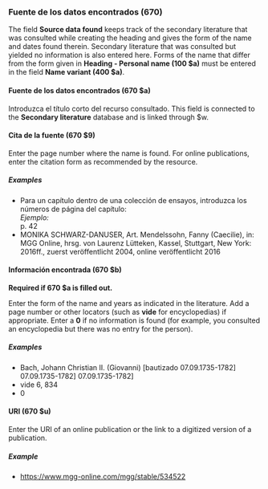 ### Fuente de los datos encontrados (670)

The field **Source data found** keeps track of the secondary literature that was consulted while creating the heading and gives the form of the name and dates found therein. Secondary literature that was consulted but yielded no information is also entered here. Forms of the name that differ from the form given in **Heading - Personal name (100 $a)** must be entered in the field **Name variant (400 $a)**.

#### Fuente de los datos encontrados  (670 $a)

Introduzca el título corto del recurso consultado. This field is connected to the **Secondary literature** database and is linked through $w.

#### Cita de la fuente (670 $9)

Enter the page number where the name is found. For online publications, enter the citation form as recommended by the resource.

##### Examples
- Para un capítulo dentro de una colección de ensayos, introduzca los números de página del capítulo:  
  _Ejemplo:_  
  p. 42
- MONIKA SCHWARZ-DANUSER, Art. Mendelssohn, Fanny (Caecilie), in: MGG Online, hrsg. von Laurenz Lütteken, Kassel, Stuttgart, New York: 2016ff., zuerst veröffentlicht 2004, online veröffentlicht 2016

#### Información encontrada (670 $b)

**Required if 670 $a is filled out.**

Enter the form of the name and years as indicated in the literature. Add a page number or other locators (such as **vide** for encyclopedias) if appropriate. Enter a **0** if no information is found (for example, you consulted an encyclopedia but there was no entry for the person).

##### Examples

- Bach, Johann Christian II. (Giovanni) [bautizado 07.09.1735-1782] 07.09.1735-1782] 07.09.1735-1782]
- vide 6, 834
- 0

#### URI (670 $u)

Enter the URI of an online publication or the link to a digitized version of a publication.

##### Example
- https://www.mgg-online.com/mgg/stable/534522
